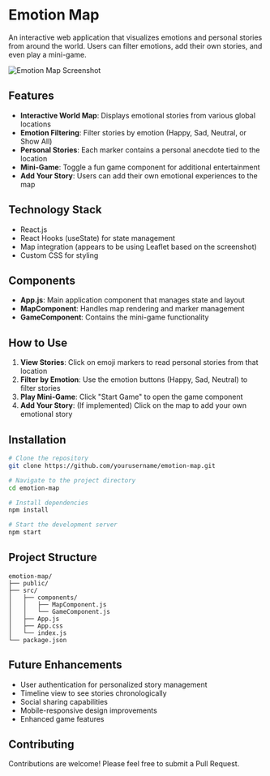 # Emotion Map

An interactive web application that visualizes emotions and personal stories from around the world. Users can filter emotions, add their own stories, and even play a mini-game.

![Emotion Map Screenshot](https://placeholder-for-your-screenshot.png)

## Features

- **Interactive World Map**: Displays emotional stories from various global locations
- **Emotion Filtering**: Filter stories by emotion (Happy, Sad, Neutral, or Show All)
- **Personal Stories**: Each marker contains a personal anecdote tied to the location
- **Mini-Game**: Toggle a fun game component for additional entertainment
- **Add Your Story**: Users can add their own emotional experiences to the map

## Technology Stack

- React.js
- React Hooks (useState) for state management
- Map integration (appears to be using Leaflet based on the screenshot)
- Custom CSS for styling

## Components

- **App.js**: Main application component that manages state and layout
- **MapComponent**: Handles map rendering and marker management
- **GameComponent**: Contains the mini-game functionality

## How to Use

1. **View Stories**: Click on emoji markers to read personal stories from that location
2. **Filter by Emotion**: Use the emotion buttons (Happy, Sad, Neutral) to filter stories
3. **Play Mini-Game**: Click "Start Game" to open the game component
4. **Add Your Story**: (If implemented) Click on the map to add your own emotional story

## Installation

```bash
# Clone the repository
git clone https://github.com/yourusername/emotion-map.git

# Navigate to the project directory
cd emotion-map

# Install dependencies
npm install

# Start the development server
npm start
```

## Project Structure

```
emotion-map/
├── public/
├── src/
│   ├── components/
│   │   ├── MapComponent.js
│   │   └── GameComponent.js
│   ├── App.js
│   ├── App.css
│   └── index.js
└── package.json
```

## Future Enhancements

- User authentication for personalized story management
- Timeline view to see stories chronologically
- Social sharing capabilities
- Mobile-responsive design improvements
- Enhanced game features

## Contributing

Contributions are welcome! Please feel free to submit a Pull Request.


